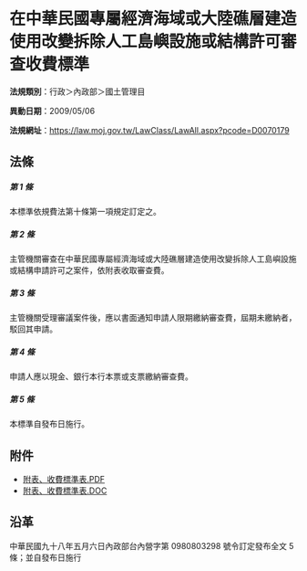 # 在中華民國專屬經濟海域或大陸礁層建造使用改變拆除人工島嶼設施或結構許可審查收費標準




**法規類別**：行政＞內政部＞國土管理目

**異動日期**：2009/05/06  

**法規網址**：https://law.moj.gov.tw/LawClass/LawAll.aspx?pcode=D0070179



## 法條
##### 第 1 條
本標準依規費法第十條第一項規定訂定之。

##### 第 2 條
主管機關審查在中華民國專屬經濟海域或大陸礁層建造使用改變拆除人工島嶼設施或結構申請許可之案件，依附表收取審查費。

##### 第 3 條
主管機關受理審議案件後，應以書面通知申請人限期繳納審查費，屆期未繳納者，駁回其申請。

##### 第 4 條
申請人應以現金、銀行本行本票或支票繳納審查費。

##### 第 5 條
本標準自發布日施行。
## 附件
* [附表、收費標準表.PDF](https://law.moj.gov.tw/LawClass/LawGetFile.ashx?FileId=0000234634)
* [附表、收費標準表.DOC](https://law.moj.gov.tw/LawClass/LawGetFile.ashx?FileId=0000064710)
## 沿革
中華民國九十八年五月六日內政部台內營字第 0980803298 號令訂定發布全文 5  條；並自發布日施行
